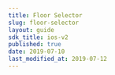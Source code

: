 ```yaml
---
title: Floor Selector
slug: floor-selector
layout: guide
sdk_title: ios-v2
published: true
date: 2019-07-10
last_modified_at: 2019-07-12
---
```

